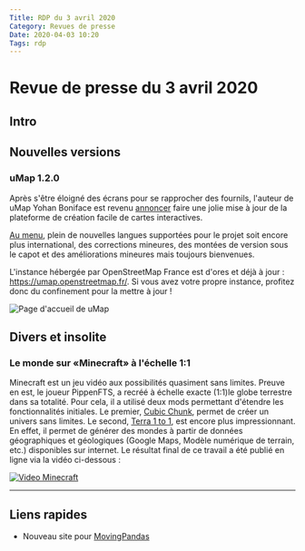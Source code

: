 ```yaml
---
Title: RDP du 3 avril 2020
Category: Revues de presse
Date: 2020-04-03 10:20
Tags: rdp
---
```


# Revue de presse du 3 avril 2020

## Intro

## Nouvelles versions

### uMap 1.2.0

Après s'être éloigné des écrans pour se rapprocher des fournils, l'auteur de uMap Yohan Boniface est revenu [annoncer](https://send.firefox.com/download/6458062307f57705/#1NLasj25RuibyuLVNNzKtA) faire une jolie mise à jour de la plateforme de création facile de cartes interactives.

[Au menu](https://umap-project.readthedocs.io/en/latest/changelog/), plein de nouvelles langues supportées pour le projet soit encore plus international, des corrections mineures, des montées de version sous le capot et des améliorations mineures mais toujours bienvenues.

L'instance hébergée par OpenStreetMap France est d'ores et déjà à jour : <https://umap.openstreetmap.fr/>. Si vous avez votre propre instance, profitez donc du confinement pour la mettre à jour !

![Page d'accueil de uMap](https://wiki.openstreetmap.org/w/images/thumb/7/79/Umap_homepage_create.jpg/320px-Umap_homepage_create.jpg)

## Divers et insolite

### Le monde sur «Minecraft» à l'échelle 1:1

Minecraft est un jeu vidéo aux possibilités quasiment sans limites. Preuve en est, le joueur PippenFTS, a recréé à échelle exacte (1:1)le globe terrestre dans sa totalité. Pour cela, il a utilisé deux mods permettant d'étendre les fonctionnalités initiales. Le premier, [Cubic Chunk](https://www.curseforge.com/minecraft/mc-mods/opencubicchunks), permet de créer un univers sans limites. Le second, [Terra 1 to 1](https://www.curseforge.com/minecraft/mc-mods/terra-1-to-1-minecraft-world-project), est encore plus impressionnant. En effet, il permet de générer des mondes à partir de données géographiques et géologiques (Google Maps, Modèle numérique de terrain, etc.) disponibles sur internet. Le résultat final de ce travail a été publié en ligne via la vidéo ci-dessous :

[![Video Minecraft](https://img.youtube.com/vi/8_bW3ab8YAk/0.jpg)](https://www.youtube.com/watch?v=8_bW3ab8YAk)


----

## Liens rapides

- Nouveau site pour [MovingPandas](https://anitagraser.github.io/movingpandas/)
